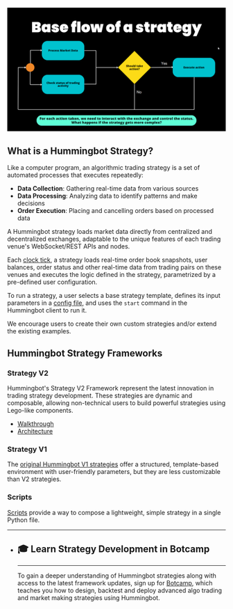 ![](../v2-strategies/diagrams/8.png)

## What is a Hummingbot Strategy?

Like a computer program, an algorithmic trading strategy is a set of automated processes that executes repeatedly:

- **Data Collection**: Gathering real-time data from various sources
- **Data Processing**: Analyzing data to identify patterns and make decisions
- **Order Execution**: Placing and cancelling orders based on processed data

A Hummingbot strategy loads market data directly from centralized and decentralized exchanges, adaptable to the unique features of each trading venue's WebSocket/REST APIs and nodes.

Each [clock tick](../global-configs/clock-tick.md), a strategy loads real-time order book snapshots, user balances, order status and other real-time data from trading pairs on these venues and executes the logic defined in the strategy, parametrized by a pre-defined user configuration.

To run a strategy, a user selects a base strategy template, defines its input parameters in a [config file](../client/config-files.md), and uses the `start` command in the Hummingbot client to run it. 

We encourage users to create their own custom strategies and/or extend the existing examples.

## Hummingbot Strategy Frameworks

### Strategy V2

Hummingbot's Strategy V2 Framework represent the latest innovation in trading strategy development. These strategies are dynamic and composable, allowing non-technical users to build powerful strategies using Lego-like components.

* [Walkthrough](../v2-strategies/walkthrough.md)
* [Architecture](../v2-strategies/index.md)

### Strategy V1

The [original Hummingbot V1 strategies](../v1-strategies/index.md) offer a structured, template-based environment with user-friendly parameters, but they are less customizable than V2 strategies.

### Scripts

[Scripts](../scripts/index.md) provide a way to compose a lightweight, simple strategy in a single Python file.

---

<div class="grid cards" markdown>

-   ## 🎓 Learn Strategy Development in Botcamp

    ---

    To gain a deeper understanding of Hummingbot strategies along with access to the latest framework updates, sign up for [Botcamp](/botcamp), which teaches you how to design, backtest and deploy advanced algo trading and market making strategies using Hummingbot.

</div>
